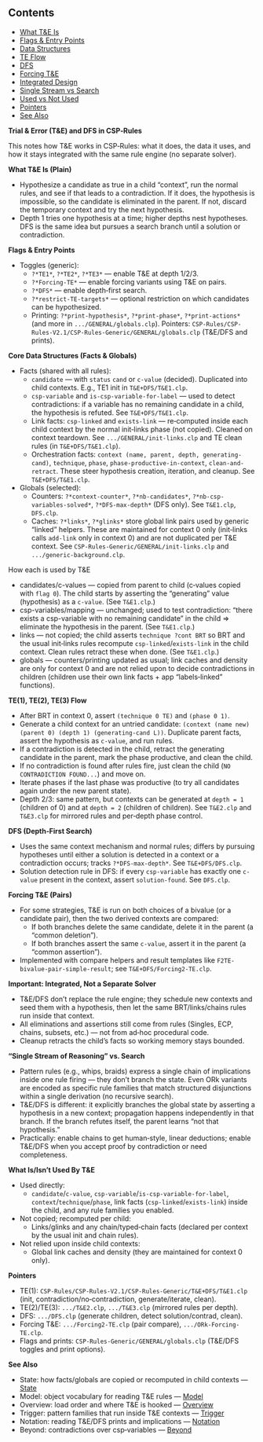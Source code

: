 ## Contents
- [What T&E Is](#what)
- [Flags & Entry Points](#flags)
- [Data Structures](#data)
- [TE Flow](#flow)
- [DFS](#dfs)
- [Forcing T&E](#forcing)
- [Integrated Design](#integrated)
- [Single Stream vs Search](#stream)
- [Used vs Not Used](#used)
- [Pointers](#pointers)
- [See Also](#see)

<a id="what"></a>
**Trial & Error (T&E) and DFS in CSP‑Rules**

This notes how T&E works in CSP‑Rules: what it does, the data it uses, and how it stays integrated with the same rule engine (no separate solver).

**What T&E Is (Plain)**
- Hypothesize a candidate as true in a child “context”, run the normal rules, and see if that leads to a contradiction. If it does, the hypothesis is impossible, so the candidate is eliminated in the parent. If not, discard the temporary context and try the next hypothesis.
- Depth 1 tries one hypothesis at a time; higher depths nest hypotheses. DFS is the same idea but pursues a search branch until a solution or contradiction.

<a id="flags"></a>
**Flags & Entry Points**
- Toggles (generic):
  - `?*TE1*`, `?*TE2*`, `?*TE3*` — enable T&E at depth 1/2/3.
  - `?*Forcing-TE*` — enable forcing variants using T&E on pairs.
  - `?*DFS*` — enable depth‑first search.
  - `?*restrict-TE-targets*` — optional restriction on which candidates can be hypothesized.
  - Printing: `?*print-hypothesis*`, `?*print-phase*`, `?*print-actions*` (and more in `.../GENERAL/globals.clp`).
  Pointers: `CSP-Rules/CSP-Rules-V2.1/CSP-Rules-Generic/GENERAL/globals.clp` (T&E/DFS and prints).

<a id="data"></a>
**Core Data Structures (Facts & Globals)**
- Facts (shared with all rules):
  - `candidate` — with `status` `cand` or `c-value` (decided). Duplicated into child contexts. E.g., TE1 init in `T&E+DFS/T&E1.clp`.
  - `csp-variable` and `is-csp-variable-for-label` — used to detect contradictions: if a variable has no remaining candidate in a child, the hypothesis is refuted. See `T&E+DFS/T&E1.clp`.
  - Link facts: `csp-linked` and `exists-link` — re‑computed inside each child context by the normal init‑links phase (not copied). Cleaned on context teardown. See `.../GENERAL/init-links.clp` and TE clean rules (in `T&E+DFS/T&E1.clp`).
  - Orchestration facts: `context (name, parent, depth, generating-cand)`, `technique`, `phase`, `phase-productive-in-context`, `clean-and-retract`. These steer hypothesis creation, iteration, and cleanup. See `T&E+DFS/T&E1.clp`.
- Globals (selected):
  - Counters: `?*context-counter*`, `?*nb-candidates*`, `?*nb-csp-variables-solved*`, `?*DFS-max-depth*` (DFS only). See `T&E1.clp`, `DFS.clp`.
  - Caches: `?*links*`, `?*glinks*` store global link pairs used by generic “linked” helpers. These are maintained for context 0 only (init‑links calls `add-link` only in context 0) and are not duplicated per T&E context. See `CSP-Rules-Generic/GENERAL/init-links.clp` and `.../generic-background.clp`.

How each is used by T&E
- candidates/c-values — copied from parent to child (c‑values copied with `flag 0`). The child starts by asserting the “generating” value (hypothesis) as a `c-value`. (See `T&E1.clp`.)
- csp-variables/mapping — unchanged; used to test contradiction: “there exists a csp-variable with no remaining candidate” in the child ⇒ eliminate the hypothesis in the parent. (See `T&E1.clp`.)
- links — not copied; the child asserts `technique ?cont BRT` so BRT and the usual init‑links rules recompute `csp-linked`/`exists-link` in the child context. Clean rules retract these when done. (See `T&E1.clp`.)
- globals — counters/printing updated as usual; link caches and density are only for context 0 and are not relied upon to decide contradictions in children (children use their own link facts + app “labels‑linked” functions).

<a id="flow"></a>
**TE(1), TE(2), TE(3) Flow**
  - After BRT in context 0, assert `(technique 0 TE)` and `(phase 0 1)`.
  - Generate a child context for an untried candidate: `(context (name new) (parent 0) (depth 1) (generating-cand L))`. Duplicate parent facts, assert the hypothesis as `c-value`, and run rules.
  - If a contradiction is detected in the child, retract the generating candidate in the parent, mark the phase productive, and clean the child.
  - If no contradiction is found after rules fire, just clean the child (`NO CONTRADICTION FOUND...`) and move on.
  - Iterate phases if the last phase was productive (to try all candidates again under the new parent state).
- Depth 2/3: same pattern, but contexts can be generated at `depth = 1` (children of 0) and at `depth = 2` (children of children). See `T&E2.clp` and `T&E3.clp` for mirrored rules and per‑depth phase control.

<a id="dfs"></a>
**DFS (Depth‑First Search)**
- Uses the same context mechanism and normal rules; differs by pursuing hypotheses until either a solution is detected in a context or a contradiction occurs; tracks `?*DFS-max-depth*`. See `T&E+DFS/DFS.clp`.
- Solution detection rule in DFS: if every `csp-variable` has exactly one `c-value` present in the context, assert `solution-found`. See `DFS.clp`.

<a id="forcing"></a>
**Forcing T&E (Pairs)**
- For some strategies, T&E is run on both choices of a bivalue (or a candidate pair), then the two derived contexts are compared:
  - If both branches delete the same candidate, delete it in the parent (a “common deletion”).
  - If both branches assert the same `c-value`, assert it in the parent (a “common assertion”).
- Implemented with compare helpers and result templates like `F2TE-bivalue-pair-simple-result`; see `T&E+DFS/Forcing2-TE.clp`.

<a id="integrated"></a>
**Important: Integrated, Not a Separate Solver**
- T&E/DFS don’t replace the rule engine; they schedule new contexts and seed them with a hypothesis, then let the same BRT/links/chains rules run inside that context.
- All eliminations and assertions still come from rules (Singles, ECP, chains, subsets, etc.) — not from ad‑hoc procedural code.
- Cleanup retracts the child’s facts so working memory stays bounded.

<a id="stream"></a>
**“Single Stream of Reasoning” vs. Search**
- Pattern rules (e.g., whips, braids) express a single chain of implications inside one rule firing — they don’t branch the state. Even ORk variants are encoded as specific rule families that match structured disjunctions within a single derivation (no recursive search).
- T&E/DFS is different: it explicitly branches the global state by asserting a hypothesis in a new context; propagation happens independently in that branch. If the branch refutes itself, the parent learns “not that hypothesis.”
- Practically: enable chains to get human‑style, linear deductions; enable T&E/DFS when you accept proof by contradiction or need completeness.

<a id="used"></a>
**What Is/Isn’t Used By T&E**
- Used directly:
  - `candidate`/`c-value`, `csp-variable`/`is-csp-variable-for-label`, `context`/`technique`/`phase`, link facts (`csp-linked`/`exists-link`) inside the child, and any rule families you enabled.
- Not copied; recomputed per child:
  - Links/glinks and any chain/typed‑chain facts (declared per context by the usual init and chain rules).
- Not relied upon inside child contexts:
  - Global link caches and density (they are maintained for context 0 only).

<a id="pointers"></a>
**Pointers**
- TE(1): `CSP-Rules/CSP-Rules-V2.1/CSP-Rules-Generic/T&E+DFS/T&E1.clp` (init, contradiction/no‑contradiction, generate/iterate, clean).
- TE(2)/TE(3): `.../T&E2.clp`, `.../T&E3.clp` (mirrored rules per depth).
- DFS: `.../DFS.clp` (generate children, detect solution/contrad, clean).
- Forcing T&E: `.../Forcing2-TE.clp` (pair compare), `.../ORk-Forcing-TE.clp`.
- Flags and prints: `CSP-Rules-Generic/GENERAL/globals.clp` (T&E/DFS toggles and print options).

<a id="see"></a>
**See Also**
- State: how facts/globals are copied or recomputed in child contexts — [State](State.md)
- Model: object vocabulary for reading T&E rules — [Model](Model.md)
- Overview: load order and where T&E is hooked — [Overview](Overview.md)
- Trigger: pattern families that run inside T&E contexts — [Trigger](Trigger.md)
- Notation: reading T&E/DFS prints and implications — [Notation](Notation.md)
- Beyond: contradictions over csp‑variables — [Beyond](Beyond.md)
